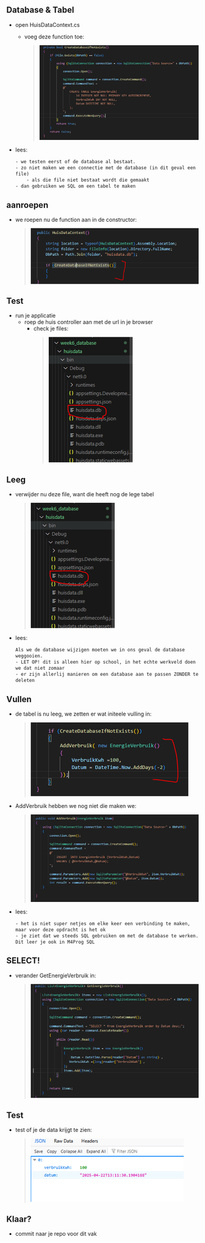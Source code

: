 ## Database & Tabel

- open HuisDataContext.cs

    - voeg deze function toe:
        > ![](img/createdb.PNG)

- lees:
    ```
    - we testen eerst of de database al bestaat.
    - zo niet maken we een connectie met de database (in dit geval een file)
        - als die file niet bestaat wordt die gemaakt
    - dan gebruiken we SQL om een tabel te maken
    ```

## aanroepen

- we roepen nu de function aan in de constructor:
    > ![](img/aanroep.PNG)

## Test

- run je applicatie
    - roep de huis controller aan met de url in je browser
        - check je files:
            > ![](img/dbfile.PNG)
        

## Leeg

- verwijder nu deze file, want die heeft nog de lege tabel
    > ![](img/dbfile.PNG)

- lees:
    ```
    Als we de database wijzigen moeten we in ons geval de database weggooien.
    - LET OP! dit is alleen hier op school, in het echte werkveld doen we dat niet zomaar
    - er zijn allerlij manieren om een database aan te passen ZONDER te deleten 
    ```

## Vullen
- de tabel is nu leeg, we zetten er wat initeele vulling in:
    > ![](img/initieel.PNG)


- AddVerbruik hebben we nog niet die maken we:
    > ![](img/addverbruik.PNG)

- lees:
    ```
    - het is niet super netjes om elke keer een verbinding te maken, maar voor deze opdracht is het ok
    - je ziet dat we steeds SQL gebruiken om met de database te werken. Dit leer je ook in M4Prog SQL
    ```


## SELECT!

- verander GetEnergieVerbruik in:
    > ![](img/ophaal.PNG)

## Test

- test of je de data krijgt te zien:
    > ![](img/uitdb.PNG)

    
## Klaar?

- commit naar je repo voor dit vak